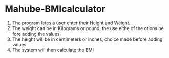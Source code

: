 # Mahube-BMIcalculator

1. The program letes a user enter their Height and Weight.
2. The weight can be in Kilograms or pound, the use eithe of the otions be fore adding the values
3. The height will be in centimeters or inches, choice made before adding values.
4. The system will then calculate the BMI